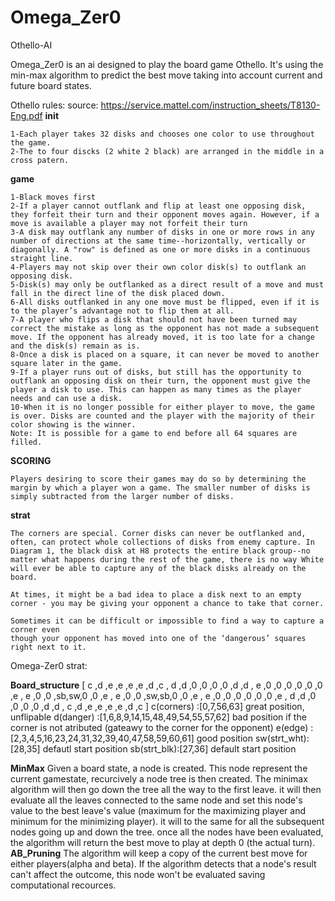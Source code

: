 # Omega_Zer0

 Othello-AI

 Omega_Zer0 is an ai designed to play the board game Othello.
 It's using the min-max algorithm to predict the best move taking into account current and future board states.

Othello rules: 
    source: https://service.mattel.com/instruction_sheets/T8130-Eng.pdf
__init__

    1-Each player takes 32 disks and chooses one color to use throughout the game.
    2-The to four discks (2 white 2 black) are arranged in the middle in a cross patern. 

__game__

    1-Black moves first
    2-If a player cannot outflank and flip at least one opposing disk, they forfeit their turn and their opponent moves again. However, if a move is available a player may not forfeit their turn
    3-A disk may outflank any number of disks in one or more rows in any number of directions at the same time--horizontally, vertically or diagonally. A "row" is defined as one or more disks in a continuous straight line.
    4-Players may not skip over their own color disk(s) to outflank an opposing disk.
    5-Disk(s) may only be outflanked as a direct result of a move and must fall in the direct line of the disk placed down.
    6-All disks outflanked in any one move must be flipped, even if it is to the player’s advantage not to flip them at all.
    7-A player who flips a disk that should not have been turned may correct the mistake as long as the opponent has not made a subsequent move. If the opponent has already moved, it is too late for a change and the disk(s) remain as is.
    8-Once a disk is placed on a square, it can never be moved to another square later in the game.
    9-If a player runs out of disks, but still has the opportunity to outflank an opposing disk on their turn, the opponent must give the player a disk to use. This can happen as many times as the player needs and can use a disk.
    10-When it is no longer possible for either player to move, the game is over. Disks are counted and the player with the majority of their color showing is the winner.
    Note: It is possible for a game to end before all 64 squares are filled.

__SCORING__

    Players desiring to score their games may do so by determining the margin by which a player won a game. The smaller number of disks is simply subtracted from the larger number of disks.

__strat__

    The corners are special. Corner disks can never be outflanked and, often, can protect whole collections of disks from enemy capture. In Diagram 1, the black disk at H8 protects the entire black group--no matter what happens during the rest of the game, there is no way White will ever be able to capture any of the black disks already on the board.

    At times, it might be a bad idea to place a disk next to an empty corner - you may be giving your opponent a chance to take that corner.

    Sometimes it can be difficult or impossible to find a way to capture a corner even
    though your opponent has moved into one of the ‘dangerous’ squares right next to it.


Omega-Zer0 strat: 

__Board_structure__
    [
    c ,d ,e ,e ,e ,e ,d ,c ,
    d ,d ,0 ,0 ,0 ,0 ,d ,d ,
    e ,0 ,0 ,0 ,0 ,0 ,0 ,e ,
    e ,0 ,0 ,sb,sw,0 ,0 ,e ,
    e ,0 ,0 ,sw,sb,0 ,0 ,e ,
    e ,0 ,0 ,0 ,0 ,0 ,0 ,e ,
    d ,d ,0 ,0 ,0 ,0 ,d ,d ,
    c ,d ,e ,e ,e ,e ,d ,c
    ]
    c(corners)  :[0,7,56,63] great position, unflipable 
    d(danger)   :[1,6,8,9,14,15,48,49,54,55,57,62] bad position if the corner is not atributed (gateawy to the corner for the opponent)
    e(edge)     :[2,3,4,5,16,23,24,31,32,39,40,47,58,59,60,61] good position
    sw(strt_wht):[28,35] defautl start position 
    sb(strt_blk):[27,36] default start position 


__MinMax__
    Given a board state, a node is created. This node represent the current gamestate, recurcively a node tree is then created. The minimax algorithm will then go down the tree all the way to the first leave. it will then evaluate all the leaves connected to the same node and set this node's value to the best leave's value (maximum for the maximizing player and minimum for the minimizing player). it will to the same for all the subsequent nodes going up and down the tree. 
    once all the nodes have been evaluated, the algorithm will return the best move to play at depth 0 (the actual turn).
__AB_Pruning__
    The algorithm will keep a copy of the current best move for either players(alpha and beta). If the algorithm detects that a node's result can't affect the outcome, this node won't be evaluated saving computational recources. 



